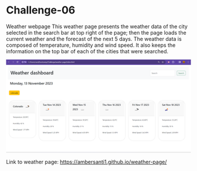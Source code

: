 # Challenge-06
Weather webpage
This weather page presents the weather data of the city selected in the search bar at top right of the page; then the page loads the current weather and the forecast of the next 5 days. The weather data is composed of temperature, humidity and wind speed. It also keeps the information on the top bar of each of the cities that were searched.

![Alt text](image.png)

Link to weather page: https://ambersanti1.github.io/weather-page/